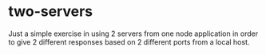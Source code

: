 # two-servers

Just a simple exercise in using 2 servers from one node application in order to give 2 different responses based on 2 different ports from a local host.